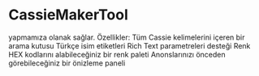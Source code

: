 # CassieMakerTool
yapmamıza olanak sağlar.  Özellikler: Tüm Cassie kelimelerini içeren bir arama kutusu  Türkçe isim etiketleri  Rich Text parametreleri desteği  Renk HEX kodlarını alabileceğiniz bir renk paleti  Anonslarınızı önceden görebileceğiniz bir önizleme paneli
